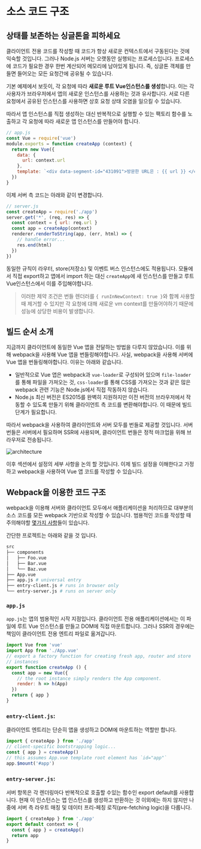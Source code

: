 # 소스 코드 구조

## 상태를 보존하는 싱글톤을 피하세요

클라이언트 전용 코드를 작성할 때 코드가 항상 새로운 컨텍스트에서 구동된다는 것에 익숙할 것입니다. 그러나 Node.js 서버는 오랫동안 실행되는 프로세스입니다. 프로세스에 코드가 필요한 경우 한번 계산되어 메모리에 남아있게 됩니다. 즉, 싱글톤 객체를 만들면 들어오는 모든 요청간에 공유될 수 있습니다.

기본 예제에서 보듯이, 각 요청에 따라 **새로운 루트 Vue인스턴스를 생성**합니다. 이는 각 사용자가 브라우저에서 앱의 새로운 인스턴스를 사용하는 것과 유사합니다. 서로 다른 요청에서 공유된 인스턴스를 사용하면 상호 요청 상태 오염을 일으킬 수 있습니다.

따라서 앱 인스턴스를 직접 생성하는 대신 반복적으로 실행할 수 있는 팩토리 함수를 노출하고 각 요청에 따라 새로운 앱 인스턴스를 만들어야 합니다.

```js
// app.js
const Vue = require('vue')
module.exports = function createApp (context) {
  return new Vue({
    data: {
      url: context.url
    },
    template: `<div data-segment-id="431091">방문한 URL은 : {{ url }} </div>`
  })
}
```

이제 서버 측 코드는 아래와 같이 변경합니다.

```js
// server.js
const createApp = require('./app')
server.get('*', (req, res) => {
  const context = { url: req.url }
  const app = createApp(context)
  renderer.renderToString(app, (err, html) => {
    // handle error...
    res.end(html)
  })
})
```

동일한 규칙이 라우터, store(저장소) 및 이벤트 버스 인스턴스에도 적용됩니다. 모듈에서 직접 export하고 앱에서 import 하는 대신 `createApp`에 새 인스턴스를 만들고 루트 Vue인스턴스에서 이를 주입해야합니다.

> 이러한 제약 조건은 번들 렌더러를 `{ runInNewContext: true }`와 함께 사용할 때 제거할 수 있지만 각 요청에 대해 새로운 vm context를 만들어야하기 때문에 성능에 상당한 비용이 발생합니다.

## 빌드 순서 소개

지금까지 클라이언트에 동일한 Vue 앱을 전달하는 방법을 다루지 않았습니다. 이를 위해 webpack을 사용해 Vue 앱을 번들링해야합니다. 사실, webpack을 사용해 서버에 Vue 앱을 번들링해야합니다. 이유는 아래와 같습니다.

- 일반적으로 Vue 앱은 webpack과 `vue-loader`로 구성되어 있으며 `file-loader`를 통해 파일을 가져오는 것, `css-loader`를 통해 CSS를 가져오는 것과 같은 많은 webpack 관련 기능은 Node.js에서 직접 작동하지 않습니다.
- Node.js 최신 버전은 ES2015를 완벽히 지원하지만 이전 버전의 브라우저에서 작동할 수 있도록 만들기 위해 클라이언트 측 코드를 변환해야합니다. 이 때문에 빌드 단계가 필요합니다.

따라서 webpack을 사용하여 클라이언트와 서버 모두를 번들로 제공할 것입니다. 서버 번들은 서버에서 필요하며 SSR에 사용되며, 클라이언트 번들은 정적 마크업을 위해 브라우저로 전송됩니다.

![architecture](https://cloud.githubusercontent.com/assets/499550/17607895/786a415a-5fee-11e6-9c11-45a2cfdf085c.png)

이후 섹션에서 설정의 세부 사항을 논의 할 것입니다. 이제 빌드 설정을 이해한다고 가정하고 webpack을 사용하여 Vue 앱 코드를 작성할 수 있습니다.

## Webpack을 이용한 코드 구조

webpack을 이용해 서버와 클라이언트 모두에서 애플리케이션을 처리하므로 대부분의 소스 코드를 모든 webpack 기반으로 작성할 수 있습니다. 범용적인 코드를 작성할 때 주의해야할 [몇가지 사항](./universal.md)들이 있습니다.

간단한 프로젝트는 아래와 같을 것 입니다.

```bash
src
├── components
│   ├── Foo.vue
│   ├── Bar.vue
│   └── Baz.vue
├── App.vue
├── app.js # universal entry
├── entry-client.js # runs in browser only
└── entry-server.js # runs on server only
```

### `app.js `

`app.js`는 앱의 범용적인 시작 지점입니다. 클라이언트 전용 애플리케이션에서는 이 파일에 루트 Vue 인스턴스를 만들고 DOM에 직접 마운트합니다. 그러나 SSR의 경우에는 책임이 클라이언트 전용 엔트리 파일로 옮겨갑니다.

```js
import Vue from 'vue'
import App from './App.vue'
// export a factory function for creating fresh app, router and store
// instances
export function createApp () {
  const app = new Vue({
    // the root instance simply renders the App component.
    render: h => h(App)
  })
  return { app }
}
```

### `entry-client.js`: 

클라이언트 엔트리는 단순히 앱을 생성하고 DOM에 마운트하는 역할만 합니다.

```js
import { createApp } from './app'
// client-specific bootstrapping logic...
const { app } = createApp()
// this assumes App.vue template root element has `id="app"`
app.$mount('#app')
```

### `entry-server.js`: 

서버 항목은 각 렌더링마다 반복적으로 호출할 수있는 함수인 export default를 사용합니다. 현재 이 인스턴스는 앱 인스턴스를 생성하고 반환하는 것 이외에는 하지 않지만 나중에 서버 측 라우트 매칭 및 데이터 프리-페칭 로직(pre-fetching logic)을 다룹니다.

```js
import { createApp } from './app'
export default context => {
  const { app } = createApp()
  return app
}
```
